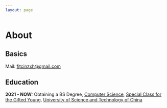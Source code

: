 ```yaml
---
layout: page
---
```


# About

## Basics

Mail: [fjtcinzxh@gmail.com](mailto:fjtcinzxh@gmail.com)

## Education

**2021 - NOW:** Obtaining a BS Degree, [Computer Science](http://en.cs.ustc.edu.cn/), [Special Class for the Gifted Young](http://en.scgy.ustc.edu.cn/), [University of Science and Technology of China](http://en.ustc.edu.cn/)
